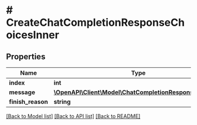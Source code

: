 # # CreateChatCompletionResponseChoicesInner

## Properties

Name | Type | Description | Notes
------------ | ------------- | ------------- | -------------
**index** | **int** |  | [optional]
**message** | [**\OpenAPI\Client\Model\ChatCompletionResponseMessage**](ChatCompletionResponseMessage.md) |  | [optional]
**finish_reason** | **string** |  | [optional]

[[Back to Model list]](../../README.md#models) [[Back to API list]](../../README.md#endpoints) [[Back to README]](../../README.md)
